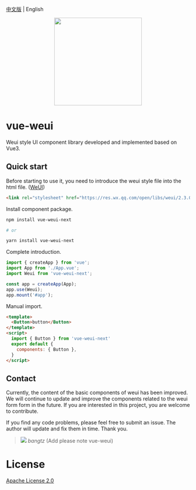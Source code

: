 [中文版](./README_ZH.md) | English

<div align=center>
<img src=https://raw.githubusercontent.com/bangtz/vue-weui/main/vue-weui.png height=240px />
</div>

# vue-weui

Weui style UI component library developed and implemented based on Vue3.

## Quick start

Before starting to use it, you need to introduce the weui style file into the html file. ([WeUI](https://github.com/Tencent/weui))

```html
<link rel="stylesheet" href="https://res.wx.qq.com/open/libs/weui/2.3.0/weui.min.css"/>
```

Install component package.

```bash
npm install vue-weui-next

# or

yarn install vue-weui-next
```

Complete introduction.

```ts
import { createApp } from 'vue';
import App from './App.vue';
import Weui from 'vue-weui-next';

const app = createApp(App);
app.use(Weui);
app.mount('#app');
```

Manual import.

```html
<template>
  <Button>button</Button>
</template>
<script>
  import { Button } from 'vue-weui-next'
  export default {
    components: { Button },
  }
</script>
```

## Contact

Currently, the content of the basic components of weui has been improved. We will continue to update and improve the components related to the weui form form in the future. If you are interested in this project, you are welcome to contribute.

If you find any code problems, please feel free to submit an issue. The author will update and fix them in time. Thank you.

> ![](https://open.weixin.qq.com/zh_CN/htmledition/res/assets/res-design-download/icon16_wx_logo.png) *bangtz* (Add please note vue-weui)

# License

[Apache License 2.0](LICENSE)